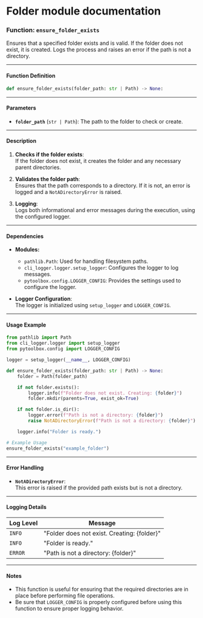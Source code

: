 # Folder module documentation

### Function: `ensure_folder_exists`

Ensures that a specified folder exists and is valid. If the folder does not exist, it is created. Logs the process and raises an error if the path is not a directory.

---

#### **Function Definition**

```python
def ensure_folder_exists(folder_path: str | Path) -> None:
```

---

#### **Parameters**

-   **`folder_path`** (`str | Path`): The path to the folder to check or create.

---

#### **Description**

1. **Checks if the folder exists**:  
   If the folder does not exist, it creates the folder and any necessary parent directories.

2. **Validates the folder path**:  
   Ensures that the path corresponds to a directory. If it is not, an error is logged and a `NotADirectoryError` is raised.

3. **Logging**:  
   Logs both informational and error messages during the execution, using the configured logger.

---

#### **Dependencies**

-   **Modules:**

    -   `pathlib.Path`: Used for handling filesystem paths.
    -   `cli_logger.logger.setup_logger`: Configures the logger to log messages.
    -   `pytoolbox.config.LOGGER_CONFIG`: Provides the settings used to configure the logger.

-   **Logger Configuration**:  
    The logger is initialized using `setup_logger` and `LOGGER_CONFIG`.

---

#### **Usage Example**

```python
from pathlib import Path
from cli_logger.logger import setup_logger
from pytoolbox.config import LOGGER_CONFIG

logger = setup_logger(__name__, LOGGER_CONFIG)

def ensure_folder_exists(folder_path: str | Path) -> None:
    folder = Path(folder_path)

    if not folder.exists():
        logger.info(f"Folder does not exist. Creating: {folder}")
        folder.mkdir(parents=True, exist_ok=True)

    if not folder.is_dir():
        logger.error(f"Path is not a directory: {folder}")
        raise NotADirectoryError(f"Path is not a directory: {folder}")

    logger.info("Folder is ready.")

# Example Usage
ensure_folder_exists("example_folder")
```

---

#### **Error Handling**

-   **`NotADirectoryError`**:  
    This error is raised if the provided path exists but is not a directory.

---

#### **Logging Details**

| **Log Level** | **Message**                                 |
| ------------- | ------------------------------------------- |
| `INFO`        | "Folder does not exist. Creating: {folder}" |
| `INFO`        | "Folder is ready."                          |
| `ERROR`       | "Path is not a directory: {folder}"         |

---

#### **Notes**

-   This function is useful for ensuring that the required directories are in place before performing file operations.
-   Be sure that `LOGGER_CONFIG` is properly configured before using this function to ensure proper logging behavior.
